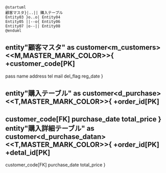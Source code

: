 ```startuml
@startuml
顧客マスタ}|..|| 購入テーブル
Entity03 }o..o| Entity04
Entity05 ||--o{ Entity06
Entity07 |o--|| Entity08
@enduml
```
entity"顧客マスタ" as customer<m_customers>
<<M,MASTER_MARK_COLOR>>{
+customer_code[PK]
--

pass
name
address
tel
mail
del_flag
reg_date
}

entity"購入テーブル" as customer<d_purchase>
<<T,MASTER_MARK_COLOR>>{
+order_id[PK]
--
customer_code[FK]
purchase_date
total_price
}
entity"購入詳細テーブル" as customer<d_purchase_datan>
<<T,MASTER_MARK_COLOR>>{
+order_id[PK]
+detal_id[PK]
--
customer_code[FK]
purchase_date
total_price
}
